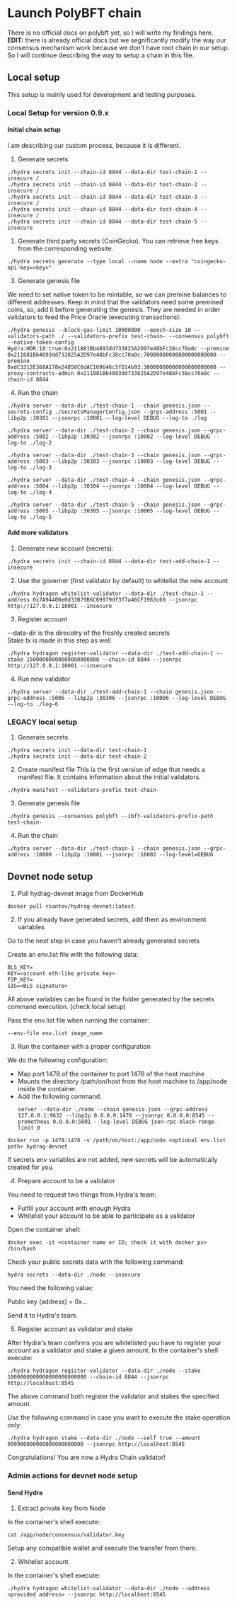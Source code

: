 # Launch PolyBFT chain

There is no official docs on polybft yet, so I will write my findings here.
**EDIT:** there is already official docs but we segnificantly modify the way our consensus mechanism work because we don't have
root chain in our setup. So I will continue describing the way to setup a chain in this file.

## Local setup

This setup is mainly used for development and testing purposes.

### Local Setup for version 0.9.x

#### Initial chain setup

I am describing our custom process, because it is different.

1. Generate secrets

```
./hydra secrets init --chain-id 8844 --data-dir test-chain-1 --insecure /
./hydra secrets init --chain-id 8844 --data-dir test-chain-2 --insecure /
./hydra secrets init --chain-id 8844 --data-dir test-chain-3 --insecure /
./hydra secrets init --chain-id 8844 --data-dir test-chain-4 --insecure /
./hydra secrets init --chain-id 8844 --data-dir test-chain-5 --insecure
```

1. Generate third party secrets (CoinGecko). You can retrieve free keys from the corresponding website.

```
./hydra secrets generate --type local --name node --extra "coingecko-api-key=<key>"
```

3. Generate genesis file

We need to set native token to be mintable, so we can premine balances to different addresses. Keep in mind that the validators need some premined coins, so, add it before generating the genesis. They are needed in order validators to feed the Price Oracle (executing transactions).

```
./hydra genesis --block-gas-limit 10000000 --epoch-size 10 --validators-path ./ --validators-prefix test-chain- --consensus polybft --native-token-config Hydra:HDR:18:true:0x211881Bb4893dd733825A2D97e48bFc38cc70a0c --premine 0x211881Bb4893dd733825A2D97e48bFc38cc70a0c:70000000000000000000000 --premine 0xdC3312E368A178e24850C6dAC169646c5fD14b93:30000000000000000000000 --proxy-contracts-admin 0x211881Bb4893dd733825A2D97e48bFc38cc70a0c --chain-id 8844
```

4. Run the chain

```
./hydra server --data-dir ./test-chain-1 --chain genesis.json --secrets-config ./secretsManagerConfig.json --grpc-address :5001 --libp2p :30301 --jsonrpc :10001 --log-level DEBUG --log-to ./log

./hydra server --data-dir ./test-chain-2 --chain genesis.json --grpc-address :5002 --libp2p :30302 --jsonrpc :10002 --log-level DEBUG --log-to ./log-2

./hydra server --data-dir ./test-chain-3 --chain genesis.json --grpc-address :5003 --libp2p :30303 --jsonrpc :10003 --log-level DEBUG --log-to ./log-3

./hydra server --data-dir ./test-chain-4 --chain genesis.json --grpc-address :5004 --libp2p :30304 --jsonrpc :10004 --log-level DEBUG --log-to ./log-4

./hydra server --data-dir ./test-chain-5 --chain genesis.json --grpc-address :5005 --libp2p :30305 --jsonrpc :10005 --log-level DEBUG --log-to ./log-5
```

#### Add more validators

1. Generate new account (secrets):

```
./hydra secrets init --chain-id 8844 --data-dir test-add-chain-1 --insecure
```

2. Use the governer (first validator by default) to whitelist the new account

```
./hydra hydragon whitelist-validator --data-dir ./test-chain-1 --address 0x7A94400e0d33B79B6C69979df3f7a46CF1963c69 --jsonrpc http://127.0.0.1:10001 --insecure
```

3. Register account

--data-dir is the direcotry of the freshly created secrets  
Stake tx is made in this step as well

```
./hydra hydragon register-validator --data-dir ./test-add-chain-1 --stake 15000000000000000000000 --chain-id 8844 --jsonrpc http://127.0.0.1:10001 --insecure
```

4. Run new validator

```
./hydra server --data-dir ./test-add-chain-1 --chain genesis.json --grpc-address :5006 --libp2p :30306 --jsonrpc :10006 --log-level DEBUG --log-to ./log-6
```

### LEGACY local setup

1. Generate secrets

```
./hydra secrets init --data-dir test-chain-1
./hydra secrets init --data-dir test-chain-2

```

2. Create manifest file
  This is the first version of edge that needs a manifest file. It contains information about the initial validators.

```
./hydra manifest --validators-prefix test-chain-
```

3. Generate genesis file

```
./hydra genesis --consensus polybft --ibft-validators-prefix-path test-chain-
```

4. Run the chain

```
./hydra server --data-dir ./test-chain-1 --chain genesis.json --grpc-address :10000 --libp2p :10001 --jsonrpc :10002 --log-level=DEBUG
```

## Devnet node setup

1. Pull hydrag-devnet image from DockerHub

```
docker pull rsantev/hydrag-devnet:latest
```

2. If you already have generated secrets, add them as environment variables

Go to the next step in case you haven't already generated secrets

Create an env.list file with the following data:

```
BLS_KEY=
KEY=<account eth-like private key>
P2P_KEY=
SIG=<BLS signature>
```

All above variables can be found in the folder generated by the secrets command execution. (check local setup)

Pass the env.list file when running the container:

```
--env-file env.list image_name
```

3. Run the container with a proper configuration

We do the following configuration:

- Map port 1478 of the container to port 1478 of the host machine
- Mounts the directory /path/on/host from the host machine to /app/node inside the container.
- Add the following command:
  ```
  server --data-dir ./node --chain genesis.json --grpc-address 127.0.0.1:9632 --libp2p 0.0.0.0:1478 --jsonrpc 0.0.0.0:8545 --prometheus 0.0.0.0:5001 --log-level DEBUG json-rpc-block-range-limit 0
  ```

```
docker run -p 1478:1478 -v /path/on/host:/app/node <optional env.list path> hydrag-devnet
```

If secrets env variables are not added, new secrets will be automatically created for you.

4. Prepare account to be a validator

You need to request two things from Hydra's team:

- Fulfill your account with enough Hydra
- Whitelist your account to be able to participate as a validator

Open the container shell:

```
docker exec -it <container name or ID; check it with docker ps> /bin/bash
```

Check your public secrets data with the following command:

```
hydra secrets --data-dir ./node --insecure
```

You need the following value:

Public key (address) = 0x...

Send it to Hydra's team.

5. Register account as validator and stake

After Hydra's team confirms you are whitelisted you have to register your account as a validator and stake a given amount.
In the container's shell execute:

```
./hydra hydragon register-validator --data-dir ./node --stake 1000000000000000000000000 --chain-id 8844 --jsonrpc http://localhost:8545
```

The above command both register the validator and stakes the specified amount.

Use the following command in case you want to execute the stake operation only:

```
./hydra hydragon stake --data-dir ./node --self true --amount 999900000000000000000000 --jsonrpc http://localhost:8545
```

Congratulations! You are now a Hydra Chain validator!

### Admin actions for devnet node setup

#### Send Hydra

1. Extract private key from Node

In the container's shell execute:

```
cat /app/node/consensus/validator.key
```

Setup any compatible wallet and execute the transfer from there.

2. Whitelist account

In the container's shell execute:

```
./hydra hydragon whitelist-validator --data-dir ./node --address <provided address> --jsonrpc http://localhost:8545
```
